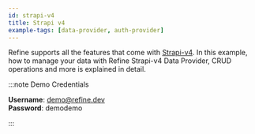 ```yaml
---
id: strapi-v4
title: Strapi v4
example-tags: [data-provider, auth-provider]
---
```


Refine supports all the features that come with [Strapi-v4](https://docs.strapi.io/developer-docs/latest/getting-started/introduction.html). In this example, how to manage your data with Refine Strapi-v4 Data Provider, CRUD operations and more is explained in detail.

:::note Demo Credentials

**Username**: demo@refine.dev  
**Password**: demodemo

:::

<CodeSandboxExample path="data-provider-strapi-v4" />
